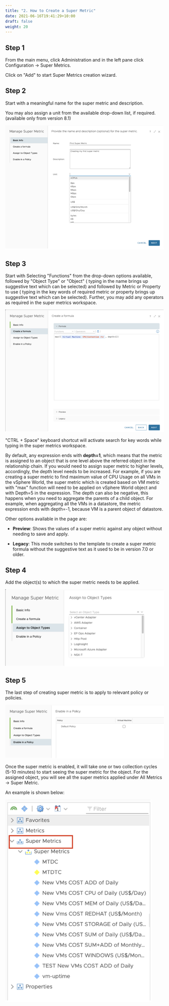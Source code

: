 ```yaml
---
title: "2. How to Create a Super Metric"
date: 2021-06-16T19:41:29+10:00
draft: false
weight: 20
---
```


## Step 1

From the main menu, click Administration and in the left pane click Configuration -> Super Metrics.

Click on "Add" to start Super Metrics creation wizard.

## Step 2

Start with a meaningful name for the super metric and description.

You may also assign a unit from the available drop-down list, if required. (available only from version 8.1)

![New Super Metric](4.4.2-fig-1.png)

## Step 3

Start with Selecting "Functions" from the drop-down options available, followed by "Object Type" or "Object" ( typing in the name brings up suggestive text which can be selected) and followed by Metric or Property to use ( typing in the key words of required metric or property brings up suggestive text which can be selected). Further, you may add any operators as required in the super metrics workspace.

![SM Formula](4.4.2-fig-2.png)

"CTRL + Space" keyboard shortcut will activate search for key words while typing in the super metrics workspace.

By default, any expression ends with **depth=1**, which means that the metric is assigned to an object that is one level above the referred object in the relationship chain. If you would need to assign super metric to higher levels, accordingly, the depth level needs to be increased. For example, if you are creating a super metric to find maximum value of CPU Usage on all VMs in the vSphere World, the super metric which is created based on VM metric with "max" function will need to be applied on vSphere World object and with Depth=5 in the expression. The depth can also be negative, this happens when you need to aggregate the parents of a child object. For example, when aggregating all the VMs in a datastore, the metric expression ends with depth=-1, because VM is a parent object of datastore.

Other options available in the page are:

- **Preview**: Shows the values of a super metric against any object without needing to save and apply.

- **Legacy**: This mode switches to the template to create a super metric formula without the suggestive text as it used to be in version 7.0 or older.

## Step 4

Add the object(s) to which the super metric needs to be applied.

![Object Types](4.4.2-fig-3.png)

## Step 5

The last step of creating super metric is to apply to relevant policy or policies.

![Enable in policy](4.4.2-fig-4.png)

Once the super metric is enabled, it will take one or two collection cycles (5-10 minutes) to start seeing the super metric for the object. For the assigned object, you will see all the super metrics applied under All Metrics -> Super Metric.

An example is shown below:

![Example Super Metrics](4.4.2-fig-5.png)